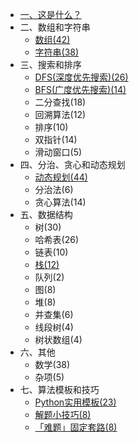   - [一、这是什么？](/README.md)
  - 二、数组和字符串
    - [数组(42)](array.md)
    - [字符串(38)](string.md)
  - 三、搜索和排序
    - [DFS(深度优先搜索)(26)](dfs.md)
    - [BFS(广度优先搜索)(14)](bfs.md)
    - 二分查找(18)
    - 回溯算法(12)
    - 排序(10)
    - 双指针(14)
    - 滑动窗口(5)
  - 四、分治、贪心和动态规划
    - [动态规划(44)](dp.md)
    - 分治法(6)
    - 贪心算法(14)
  - 五、数据结构
    - 树(30)
    - 哈希表(26)
    - 链表(10)
    - [栈(12)](stack.md)
    - 队列(2)
    - 图(8)
    - 堆(8)
    - 并查集(6)
    - 线段树(4)
    - 树状数组(4)
  - 六、其他
    - 数学(38)
    - 杂项(5)
  - 七、算法模板和技巧
      - [Python实用模板(23)](/实用模板.md)
      - [解题小技巧(8)](一些tricks.md)
      - [「难题」固定套路(8)](套路.md)
